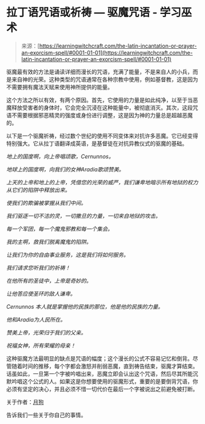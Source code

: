 <!--yml

category: 未分类

date: 2024-06-12 18:16:33

-->

# 拉丁语咒语或祈祷 — 驱魔咒语 - 学习巫术

> 来源：[https://learningwitchcraft.com/the-latin-incantation-or-prayer-an-exorcism-spell/#0001-01-01](https://learningwitchcraft.com/the-latin-incantation-or-prayer-an-exorcism-spell/#0001-01-01)

驱魔最有效的方法是诵读详细而漫长的咒语，充满了能量，不是来自人的小兵，而是来自神的光荣。这种类型的咒语通常在各种宗教中使用，例如基督教，这是因为不需要拥有魔法天赋来使用神所提供的能量。

这个方法之所以有效，有两个原因。首先，它使用的力量是如此纯净，以至于当恶魔释放受害者的身体时，它会完全沉浸在这种能量中，被彻底消灭。其次，这段咒语不需要根据邪恶精灵的强度或身份进行调整，这是因为神的力量总是超越恶魔的。

以下是一个驱魔祈祷，经过数个世纪的使用不同变体来对抗许多恶魔。它已经变得特别强大。它从拉丁语翻译成英语，是基督徒在对抗异教仪式的驱魔的基础。

*地上的国度啊，向上帝唱颂歌，Cernunnos。*

*地球上的国度啊，向我们的女神Aradia歌颂赞美。*

*上天的上帝和地上的上帝，凭借您的光荣的威严，我们谦卑地暗示所有地狱的权力从它们的陷阱中释放出来。*

*使我们的欺骗被掌握从我们中间。*

*我们驱逐一切不洁的灵，一切撒旦的力量，一切来自地狱的攻击。*

*每一个军团，每一个魔鬼邪教和每一个集会。*

*我的主啊，救我们脱离魔鬼的陷阱。*

*让我们为你的自由事业服务，这是我们将如何服务。*

*我们请求您听我们的祈祷！*

*在他所有的圣徒中，上帝是奇妙的。*

*让他答应使圣环的敌人谦卑。*

*Cernunnos 本人就是掌握他的民族的那位，他是他的民族的力量。*

*他和Aradia为人民所在。*

*赞美上帝，光荣归于我们的父亲。*

*祝福女神，所有荣耀的母亲！*

这种驱魔方法最明显的缺点是咒语的幅度；这个漫长的公式不容易记忆和倒背。尽管随着时间的推移，每个字都会激怒并削弱恶魔，直到祷告结束，驱魔才算结束。话虽如此，一旦第一个字被吟唱出来，恶魔立即会认出这个咒语，然后尽其所能沉默吟唱这个公式的人。如果这是你想要使用的驱魔形式，重要的是要倒背咒语，你必须有坚定的决心，并且必须不惜一切代价在最后一个字被说出之前避免被打断。

关于作者：[月狗](https://learningwitchcraft.com/profile/?tthayer/)

告诉我们一些关于你自己的事情。
